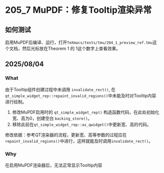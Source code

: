 # 205_7 MuPDF：修复Tooltip渲染异常
## 如何测试
启用MuPDF后编译、运行，打开`TeXmacs/tests/tmu/204_1_preview_ref.tmu`这个文档，然后光标放在Theorem 1 的 1这个数字上查看效果。

## 2025/08/04
### What
由于Tooltip组件创建过程中未调用 `invalidate_rect()`, 在`qt_simple_widget_rep::repaint_invalid_regions()`中未能及时对Tooltip内容进行绘制。

1. 修改MuPDF启用时的 `qt_simple_widget_rep()` 构造函数代码，在此处初始化宽、高为0，创建空白 `backing_store()`。
2. 移除此前在`qt_simple_widget_rep::as_qwidget()`中更新宽、高的代码。

修改依据：参考QT渲染器的流程，更新宽、高等参数的过程应在`repaint_invalid_regions()`中进行，这样就能及时调用`invalidate_rect()`。

### Why
在启用MuPDF渲染器后，无法正常显示Tooltip内容

